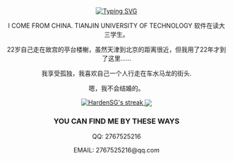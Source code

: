 <div align="center"><a href="https://git.io/typing-svg"><img src="https://readme-typing-svg.demolab.com?font=Fira+Code&size=30&pause=1000&color=33F7F5&center=true&vCenter=true&width=435&lines=Hi+there+%F0%9F%91%8B+I+am+SG+;Welcome+to+my+Github" alt="Typing SVG" /></a></div>

<p align="center">
  I COME FROM CHINA. TIANJIN UNIVERSITY OF TECHNOLOGY 软件在读大三学生。
</p>
<p align="center">
  22岁自己走在故宫的亭台楼榭，虽然天津到北京的距离很近，但我用了22年才到了这里......
</p>

<p align="center">
  我享受孤独，我喜欢自己一个人行走在车水马龙的街头.
</p>

<p align="center">
  嗯，我不会结婚的。
</p>

<p align="center">
    <a href="https://github.com/DenverCoder1/github-readme-streak-stats">
      <img title="🔥 Get streak stats for your profile at git.io/streak-stats" alt="HardenSG's streak" src="https://streak-stats.demolab.com/?user=HardenSG&theme=monokai-metallian&hide_border=true"/>
      <img align='center' src='https://github-readme-stats.vercel.app/api?username=HardenSG&theme=radical&count_private=true&show_icons=true)'>
    </a>
</p>

<h3 align="center">YOU CAN FIND ME BY THESE WAYS</h3>

<p align="center">
  QQ: 2767525216
</p>

<p align="center">
  EMAIL: 2767525216@qq.com
</p>
